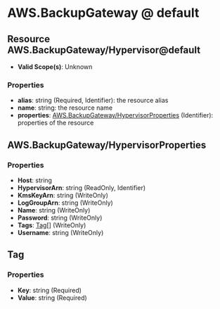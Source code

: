 # AWS.BackupGateway @ default

## Resource AWS.BackupGateway/Hypervisor@default
* **Valid Scope(s)**: Unknown
### Properties
* **alias**: string (Required, Identifier): the resource alias
* **name**: string: the resource name
* **properties**: [AWS.BackupGateway/HypervisorProperties](#awsbackupgatewayhypervisorproperties) (Identifier): properties of the resource

## AWS.BackupGateway/HypervisorProperties
### Properties
* **Host**: string
* **HypervisorArn**: string (ReadOnly, Identifier)
* **KmsKeyArn**: string (WriteOnly)
* **LogGroupArn**: string (WriteOnly)
* **Name**: string (WriteOnly)
* **Password**: string (WriteOnly)
* **Tags**: [Tag](#tag)[] (WriteOnly)
* **Username**: string (WriteOnly)

## Tag
### Properties
* **Key**: string (Required)
* **Value**: string (Required)


